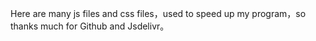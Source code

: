 Here are many js files and css files，used to speed up my program，so thanks much for Github and Jsdelivr。
